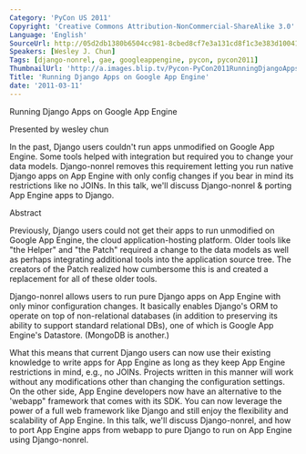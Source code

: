 ```yaml
---
Category: 'PyCon US 2011'
Copyright: 'Creative Commons Attribution-NonCommercial-ShareAlike 3.0'
Language: 'English'
SourceUrl: http://05d2db1380b6504cc981-8cbed8cf7e3a131cd8f1c3e383d10041.r93.cf2.rackcdn.com/pycon-us-2011/386_running-django-apps-on-google-app-engine.mp4
Speakers: [Wesley J. Chun]
Tags: [django-nonrel, gae, googleappengine, pycon, pycon2011]
ThumbnailUrl: 'http://a.images.blip.tv/Pycon-PyCon2011RunningDjangoAppsOnGoogleAppEngine570.png'
Title: 'Running Django Apps on Google App Engine'
date: '2011-03-11'
---
```

Running Django Apps on Google App Engine

Presented by wesley chun

In the past, Django users couldn't run apps unmodified on Google App Engine.
Some tools helped with integration but required you to change your data
models. Django-nonrel removes this requirement letting you run native Django
apps on App Engine with only config changes if you bear in mind its
restrictions like no JOINs. In this talk, we'll discuss Django-nonrel &
porting App Engine apps to Django.

Abstract

Previously, Django users could not get their apps to run unmodified on Google
App Engine, the cloud application-hosting platform. Older tools like "the
Helper" and "the Patch" required a change to the data models as well as
perhaps integrating additional tools into the application source tree. The
creators of the Patch realized how cumbersome this is and created a
replacement for all of these older tools.

Django-nonrel allows users to run pure Django apps on App Engine with only
minor configuration changes. It basically enables Django's ORM to operate on
top of non-relational databases (in addition to preserving its ability to
support standard relational DBs), one of which is Google App Engine's
Datastore. (MongoDB is another.)

What this means that current Django users can now use their existing knowledge
to write apps for App Engine as long as they keep App Engine restrictions in
mind, e.g., no JOINs. Projects written in this manner will work without any
modifications other than changing the configuration settings. On the other
side, App Engine developers now have an alternative to the 'webapp" framework
that comes with its SDK. You can now leverage the power of a full web
framework like Django and still enjoy the flexibility and scalability of App
Engine. In this talk, we'll discuss Django-nonrel, and how to port App Engine
apps from webapp to pure Django to run on App Engine using Django-nonrel.
